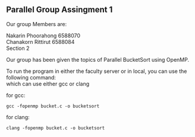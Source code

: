 ## Parallel Group Assingment 1

Our group Members are: <br>

Nakarin Phoorahong 6588070 <br>
Chanakorn Rittirut 6588084 <br>
Section 2 <br>

Our group has been given the topics of Parallel BucketSort using OpenMP.
<br>

To run the program in either the faculty server or in local, you can use the following command:
<br>
which can use either gcc or clang <br>

for gcc:
<pre><code>gcc -fopenmp bucket.c -o bucketsort</code></pre>

for clang:
<pre><code>clang -fopenmp bucket.c -o bucketsort</code></pre>
